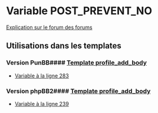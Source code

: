# Variable POST_PREVENT_NO
[Explication sur le forum des forums](http://forum.forumactif.com/t294113-listing-des-variables#POST_PREVENT_NO)
## Utilisations dans les templates
### Version PunBB#### [Template profile_add_body](punbb/profile_add_body.md)
* [Variable à la ligne 283](../punbb/profile_add_body.tpl#L283)
### Version phpBB2#### [Template profile_add_body](subsilver/profile_add_body.md)
* [Variable à la ligne 239](../subsilver/profile_add_body.tpl#L239)